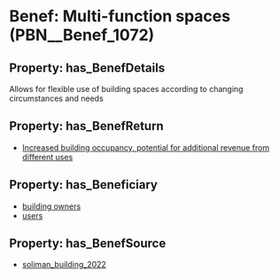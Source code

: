 # Benef: __Multi-function spaces__ (PBN__Benef_1072)

## Property: has_BenefDetails

Allows for flexible use of building spaces according to changing circumstances and needs

## Property: has_BenefReturn

* [Increased building occupancy, potential for additional revenue from different uses](../BenefReturn/PBN__BenefReturn_1197)

## Property: has_Beneficiary

* [building owners](../Stakeholder/PBN__Stakeholder_80)
* [users](../Stakeholder/PBN__Stakeholder_430)

## Property: has_BenefSource

* [soliman_building_2022](../Article/PBN__Article_224)

